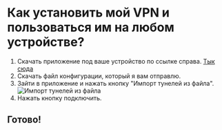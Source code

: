 # Как установить мой VPN и пользоваться им на любом устройстве?
1. Скачать приложение под ваше устройство по ссылке справа.
[Тык сюда](https://www.wireguard.com/install/)
2. Скачать файл конфигурации, который я вам отправлю.
3. Зайти в приложение и нажать кнопку "Импорт тунелей из файла".
![Импорт тунелей из файла](https://imgur.com/lbMqdqq)
4. Нажать кнопку подключить.
## Готово!
